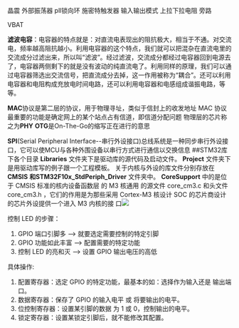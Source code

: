 晶震
外部振荡器
pll锁向环
施密特触发器
输入输出模式
上拉下拉电阻
旁路

VBAT

**滤波电容**：电容器的特点就是：对直流电表现出的阻抗极大，相当于不通。对交流电，频率越高阻抗越小。利用电容器的这个特点，我们就可以把混杂在直流电里的交流成分过滤出来，所以叫“滤波”。经过滤波，交流成分都经过电容器回到电源去了，电容器两侧剩下的就是没有波动的纯直流电了。利用同样的原理，我们可以通过电容器筛选出交流信号，把直流成分去掉，这一作用被称为“耦合”。还可以利用电容器和电阻构成充放电时间电路，还可以利用电容器和电感组成谐振电路，等等。


**MAC**协议是第二层的协议，用于物理寻址，类似于信封上的收发地址
MAC 协议最重要的功能是确定网上的某个站点占有信道，即信道分配问题
物理层的芯片称之为**PHY**
**OTG**是On-The-Go的缩写正在进行的意思

**SPI**(Serial Peripheral Interface--串行外设接口)总线系统是一种同步串行外设接口，它可以使MCU与各种外围设备以串行方式进行通信以交换信息
##STM32库下各个目录
**Libraries** 文件夹下是驱动库的源代码及启动文件。 
**Project** 文件夹下是用驱动库写的例子跟一个工程模板。 
关于内核与外设的库文件分别存放在 **CMSIS**
**和STM32F10x_StdPeriph_Driver** 文件夹中。
 **CoreSupport** 中的是位于 CMSIS 标准的核内设备函数层 的 M3 核通用
的源文件 core_cm3.c 和头文件 core_cm3.h ，它们的作用是为那些采用
Cortex-M3 核设计 SOC 的芯片商设计的芯片外设提供一个进入 M3 内核的接
口![](http://i.imgur.com/tTc5CqP.png)


控制 LED 的步骤： 
1. GPIO 端口引脚多 --> 就要选定需要控制的特定引脚 
2. GPIO 功能如此丰富 --> 配置需要的特定功能 
3. 控制 LED 的亮和灭 --> 设置 GPIO 输出电压的高低 

具体操作:
1. 配置寄存器：选定 GPIO 的特定功能，最基本的如：选择作为输入还是
输出端口。 
2. 数据寄存器：保存了 GPIO 的输入电平 或 将要输出的电平。 
3. 位控制寄存器：设置某引脚的数据 为 1 或 0，控制输出的电平。 
4. 锁定寄存器：设置某锁定引脚后，就不能修改其配置。 